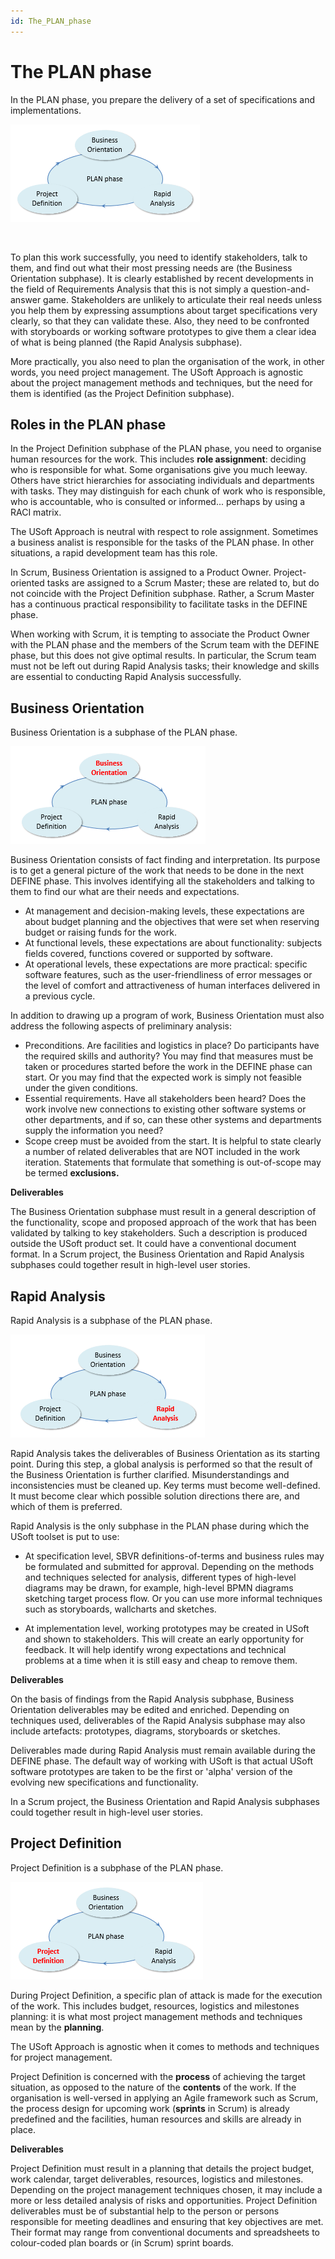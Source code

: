 ```yaml
---
id: The_PLAN_phase
---
```


# The PLAN phase

In the PLAN phase, you prepare the delivery of a set of specifications and implementations.

![](./assets/d54f1a01-543a-4f56-865d-8a40aef4a860.png)

 

To plan this work successfully, you need to identify stakeholders, talk to them, and find out what their most pressing needs are (the Business Orientation subphase). It is clearly established by recent developments in the field of Requirements Analysis that this is not simply a question-and-answer game. Stakeholders are unlikely to articulate their real needs unless you help them by expressing assumptions about target specifications very clearly, so that they can validate these. Also, they need to be confronted with storyboards or working software prototypes to give them a clear idea of what is being planned (the Rapid Analysis subphase).



More practically, you also need to plan the organisation of the work, in other words, you need project management. The USoft Approach is agnostic about the project management methods and techniques, but the need for them is identified (as the Project Definition subphase).

## Roles in the PLAN phase

In the Project Definition subphase of the PLAN phase, you need to organise human resources for the work. This includes **role assignment**: deciding who is responsible for what. Some organisations give you much leeway. Others have strict hierarchies for associating individuals and departments with tasks. They may distinguish for each chunk of work who is responsible, who is accountable, who is consulted or informed... perhaps by using a RACI matrix.

The USoft Approach is neutral with respect to role assignment. Sometimes a business analist is responsible for the tasks of the PLAN phase. In other situations, a rapid development team has this role.  

In Scrum, Business Orientation is assigned to a Product Owner. Project-oriented tasks are assigned to a Scrum Master; these are related to, but do not coincide with the Project Definition subphase. Rather, a Scrum Master has a continuous practical responsibility to facilitate tasks in the DEFINE phase.

When working with Scrum, it is tempting to associate the Product Owner with the PLAN phase and the members of the Scrum team with the DEFINE phase, but this does not give optimal results. In particular, the Scrum team must not be left out during Rapid Analysis tasks; their knowledge and skills are essential to conducting Rapid Analysis successfully.

## Business Orientation

Business Orientation is a subphase of the PLAN phase.

![](./assets/32c6227d-b4be-4cf6-a951-ef526cce00f9.png)

Business Orientation consists of fact finding and interpretation. Its purpose is to get a general picture of the work that needs to be done in the next DEFINE phase. This involves identifying all the stakeholders and talking to them to find our what are their needs and expectations.

- At management and decision-making levels, these expectations are about budget planning and the objectives that were set when reserving budget or raising funds for the work.
- At functional levels, these expectations are about functionality: subjects fields covered, functions covered or supported by software.
- At operational levels, these expectations are more practical: specific software features, such as the user-friendliness of error messages or the level of comfort and attractiveness of human interfaces delivered in a previous cycle.

In addition to drawing up a program of work, Business Orientation must also address the following aspects of preliminary analysis:

- Preconditions. Are facilities and logistics in place? Do participants have the required skills and authority? You may find that measures must be taken or procedures started before the work in the DEFINE phase can start. Or you may find that the expected work is simply not feasible under the given conditions.
- Essential requirements. Have all stakeholders been heard? Does the work involve new connections to existing other software systems or other departments, and if so, can these other systems and departments supply the information you need?
- Scope creep must be avoided from the start. It is helpful to state clearly a number of related deliverables that are NOT included in the work iteration. Statements that formulate that something is out-of-scope may be termed **exclusions.**

**Deliverables**

The Business Orientation subphase must result in a general description of the functionality, scope and proposed approach of the work that has been validated by talking to key stakeholders. Such a description is produced outside the USoft product set. It could have a conventional document format. In a Scrum project, the Business Orientation and Rapid Analysis subphases could together result in high-level user stories.

## Rapid Analysis

Rapid Analysis is a subphase of the PLAN phase.

![](./assets/0e206a5d-b7d3-4efe-8244-a0432ab08321.png)

Rapid Analysis takes the deliverables of Business Orientation as its starting point. During this step, a global analysis is performed so that the result of the Business Orientation is further clarified. Misunderstandings and inconsistencies must be cleaned up. Key terms must become well-defined. It must become clear which possible solution directions there are, and which of them is preferred.

Rapid Analysis is the only subphase in the PLAN phase during which the USoft toolset is put to use:

- At specification level, SBVR definitions-of-terms and business rules may be formulated and submitted for approval. Depending on the methods and techniques selected for analysis, different types of high-level diagrams may be drawn, for example, high-level BPMN diagrams sketching target process flow. Or you can use more informal techniques such as storyboards, wallcharts and sketches.

- At implementation level, working prototypes may be created in USoft and shown to stakeholders. This will create an early opportunity for feedback. It will help identify wrong expectations and technical problems at a time when it is still easy and cheap to remove them.

**Deliverables**

On the basis of findings from the Rapid Analysis subphase, Business Orientation deliverables may be edited and enriched. Depending on techniques used, deliverables of the Rapid Analysis subphase may also include artefacts: prototypes, diagrams, storyboards or sketches.

Deliverables made during Rapid Analysis must remain available during the DEFINE phase. The default way of working with USoft is that actual USoft software prototypes are taken to be the first or 'alpha' version of the evolving new specifications and functionality.

In a Scrum project, the Business Orientation and Rapid Analysis subphases could together result in high-level user stories.

## Project Definition

Project Definition is a subphase of the PLAN phase.

![](./assets/f6bf8eb1-3017-4575-b07a-f41b5b4afb05.png)

During Project Definition, a specific plan of attack is made for the execution of the work. This includes budget, resources, logistics and milestones planning: it is what most project management methods and techniques mean by the **planning**.

The USoft Approach is agnostic when it comes to methods and techniques for project management.

Project Definition is concerned with the **process** of achieving the target situation, as opposed to the nature of the **contents** of the work. If the organisation is well-versed in applying an Agile framework such as Scrum, the process design for upcoming work (**sprints** in Scrum) is already predefined and the facilities, human resources and skills are already in place.

**Deliverables**

Project Definition must result in a planning that details the project budget, work calendar, target deliverables, resources, logistics and milestones. Depending on the project management techniques chosen, it may include a more or less detailed analysis of risks and opportunities. Project Definition deliverables must be of substantial help to the person or persons responsible for meeting deadlines and ensuring that key objectives are met. Their format may range from conventional documents and spreadsheets to colour-coded plan boards or (in Scrum) sprint boards.